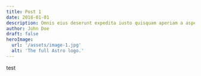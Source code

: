 ```yaml
---
title: Post 1
date: 2018-01-01
description: Omnis eius deserunt expedita iusto quisquam aperiam a asperiores.
author: John Doe
draft: false
heroImage:
  url: '/assets/image-1.jpg'
  alt: 'The full Astro logo.'
---
```


t﻿est
